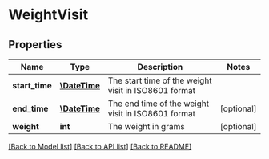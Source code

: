 # WeightVisit

## Properties
Name | Type | Description | Notes
------------ | ------------- | ------------- | -------------
**start_time** | [**\DateTime**](\DateTime.md) | The start time of the weight visit in ISO8601 format | 
**end_time** | [**\DateTime**](\DateTime.md) | The end time of the weight visit in ISO8601 format | [optional] 
**weight** | **int** | The weight in grams | [optional] 

[[Back to Model list]](../README.md#documentation-for-models) [[Back to API list]](../README.md#documentation-for-api-endpoints) [[Back to README]](../README.md)


